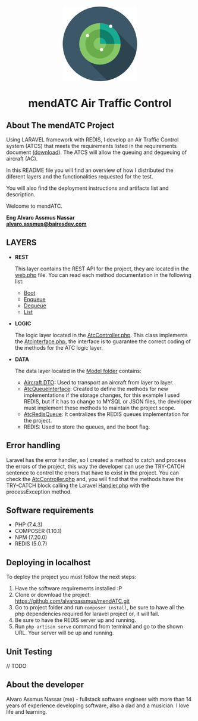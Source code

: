 <p style="text-align: center;">
<img alt="logo" src="https://raw.githubusercontent.com/alvaroassmus/mendATC/master/docs/assets/radar-svgrepo-com.svg" width="200">
</p>
<h1 style="text-align: center;">mendATC Air Traffic Control</h1>

## About The mendATC Project

Using LARAVEL framework with REDIS, I develop an Air Traffic Control system (ATCS) that meets the requirements listed in the requirements document (<a href="https://raw.githubusercontent.com/alvaroassmus/mendATC/master/docs/assets/requirements.pdf" target="_blank">download</a>). The ATCS will allow the queuing and dequeuing of aircraft (AC).

In this README file you will find an overview of how I distributed the diferent layers and the functionalities requested for the test.

You will also find the deployment instructions and artifacts list and description.

Welcome to mendATC.

**Eng Alvaro Assmus Nassar**<br/>
**alvaro.assmus@bairesdev.com**

## LAYERS

* **REST**
  
  This layer contains the REST API for the project, they are located in the <a href="https://github.com/alvaroassmus/mendATC/blob/master/routes/web.php" target="_blank">web.php</a> file. You can read each method documentation in the following list:
  - [Boot](https://github.com/alvaroassmus/mendATC/blob/master/docs/rest/boot.md)
  - [Enqueue](https://github.com/alvaroassmus/mendATC/blob/master/docs/rest/enqueue.md)
  - [Dequeue](https://github.com/alvaroassmus/mendATC/blob/master/docs/rest/dequeue.md)
  - [List](https://github.com/alvaroassmus/mendATC/blob/master/docs/rest/list.md)


* **LOGIC**
  
  The logic layer located in the <a href="https://github.com/alvaroassmus/mendATC/blob/master/app/Http/Controllers/AtcController.php" target="_blank">AtcController.php</a>. This class implements the <a href="https://github.com/alvaroassmus/mendATC/blob/master/app/Http/Controllers/AtcInterface.php" target="_blank">AtcInterface.php</a>,
  the interface is to guarantee the correct coding of the methods for the ATC logic layer.


* **DATA**
  
  The data layer located in the <a href="https://github.com/alvaroassmus/mendATC/tree/master/app/Models/Atc" target="_blank">Model folder</a> contains: 
  - <a href="https://github.com/alvaroassmus/mendATC/blob/master/app/Models/Atc/Aircraft.php" target="_blank">Aircraft DTO</a>: Used to transport an aircraft from layer to layer.
  - <a href="https://github.com/alvaroassmus/mendATC/blob/master/app/Models/Atc/AtcQueueInterface.php" target="_blank">AtcQueueInterface</a>: Created to define the methods for new implementations if the storage changes, for this example I used REDIS, but if it has to change to MYSQL or JSON files, the developer must implement these methods to maintain the project scope.
  - <a href="https://github.com/alvaroassmus/mendATC/blob/master/app/Models/Atc/AtcRedisQueue.php" target="_blank">AtcRedisQueue</a>: It centralizes the REDIS queues implementation for the project.
  - REDIS: Used to store the queues, and the boot flag.

## Error handling

Laravel has the error handler, so I created a method to catch and process the errors of the project, this way the developer can use the TRY-CATCH sentence to control the errors that have to exist in the project. You can check the <a href="https://github.com/alvaroassmus/mendATC/blob/master/app/Http/Controllers/AtcController.php" target="_blank">AtcController.php</a> and, you will find that the methods have the TRY-CATCH block calling the Laravel <a href="https://github.com/alvaroassmus/mendATC/blob/master/app/Exceptions/Handler.php" target="_blank">Handler.php</a> with the processException method.

## Software requirements

- PHP (7.4.3)
- COMPOSER (1.10.1)
- NPM (7.20.0)
- REDIS (5.0.7)

## Deploying in localhost

  To deploy the project you must follow the next steps:
    
  1. Have the software requirements installed :P  
  2. Clone or download the project: https://github.com/alvaroassmus/mendATC.git
  3. Go to project folder and run `composer install`, be sure to have all the php dependencies required for laravel project or, it will fail. 
  4. Be sure to have the REDIS server up and running.
  5. Run `php artisan serve` command from terminal and go to the shown URL. Your server will be up and running.

## Unit Testing

// TODO

## About the developer

Alvaro Assmus Nassar (me) - fullstack software engineer with more than 14 years of experience developing software, also a dad and a musician. I love life and learning. 
